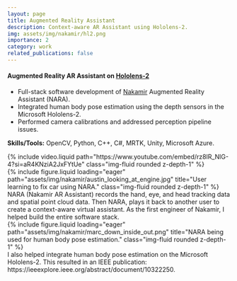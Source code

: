 ```yaml
---
layout: page
title: Augmented Reality Assistant
description: Context-aware AR Assistant using Hololens-2.
img: assets/img/nakamir/hl2.png
importance: 2
category: work
related_publications: false
---
```


#### Augmented Reality AR Assistant on [Hololens-2](https://www.microsoft.com/en-us/hololens)
* Full-stack software development of [Nakamir](https://www.nakamir.com/) Augmented Reality Assistant (NARA).
* Integrated human body pose estimation using the depth sensors in the Microsoft Hololens-2.
* Performed camera calibrations and addressed perception pipeline issues.

**Skills/Tools:** OpenCV, Python, C++, C#, MRTK, Unity, Microsoft Azure.  

<div class="row mt-3">
    <div class="col-sm mt-3 mt-md-0">
        {% include video.liquid path="https://www.youtube.com/embed/rz8lR_NlG-4?si=aR4KNziA2JxFYtUe" class="img-fluid rounded z-depth-1" %}
    </div>
    <div class="col-sm mt-3 mt-md-0">
        {% include figure.liquid loading="eager" path="assets/img/nakamir/austin_looking_at_engine.jpg" title="User learning to fix car using NARA." class="img-fluid rounded z-depth-1" %}
    </div>
</div>
<div class="caption">
    NARA (Nakamir AR Assistant) records the hand, eye, and head tracking data and spatial point cloud data. Then NARA, plays it back to another user to create a context-aware virtual assistant. As the first engineer of Nakamir, I helped build the entire software stack.
</div>


<div class="row">
    <div class="col-sm mt-3 mt-md-0">
        {% include figure.liquid loading="eager" path="assets/img/nakamir/marc_down_inside_out.png" title="NARA being used for human body pose estimation." class="img-fluid rounded z-depth-1" %}
    </div>
</div>
<div class="caption">
    I also helped integrate human body pose estimation on the Microsoft Hololens-2. This resulted in an IEEE publication: https://ieeexplore.ieee.org/abstract/document/10322250.
</div>
